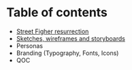# Table of contents

* [Street Figher resurrection](README.md)
* [Sketches, wireframes and storyboards](sketches.md)
* Personas
* Branding \(Typography, Fonts, Icons\)
* QOC

